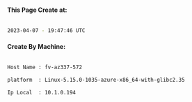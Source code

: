 
   
#### This Page Create at:

```bash

2023-04-07 - 19:47:46 UTC

```

#### Create By Machine:

```bash

Host Name : fv-az337-572

platform  : Linux-5.15.0-1035-azure-x86_64-with-glibc2.35

Ip Local  : 10.1.0.194

```

